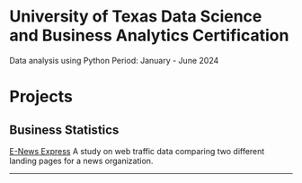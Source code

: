 # University of Texas Data Science and Business Analytics Certification
Data analysis using Python
Period: January - June 2024

# Projects

## Business Statistics

[E-News Express](https://github.com/BeckTyler/python/blob/main/Tyler_Beck_E_News_Express.ipynb)
A study on web traffic data comparing two different landing pages for a news organization.

***

## 
